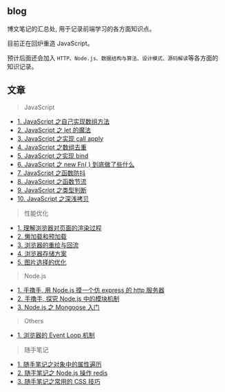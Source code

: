 ## blog
博文笔记的汇总处, 用于记录前端学习的各方面知识点。<br>

目前正在回炉重造 JavaScript。<br>

预计后面还会加入 ```HTTP、Node.js、数据结构与算法、设计模式、源码解读```等各方面的知识记录。

## 文章
> JavaScript
- [1. JavaScript 之自己实现数组方法](https://github.com/zenglinan/blog/issues/1)
- [2. JavaScript 之 let 的魔法](https://github.com/zenglinan/blog/issues/2)
- [3. JavaScript 之实现 call apply](https://github.com/zenglinan/blog/issues/3)
- [4. JavaScript 之数组去重](https://github.com/zenglinan/blog/issues/4)
- [5. JavaScript 之实现 bind](https://github.com/zenglinan/blog/issues/5)
- [6. JavaScript 之 new Fn( ) 到底做了些什么](https://github.com/zenglinan/blog/issues/6)
- [7. JavaScript 之函数防抖](https://github.com/zenglinan/blog/issues/7)
- [8. JavaScript 之函数节流](https://github.com/zenglinan/blog/issues/8)
- [9. JavaScript 之类型判断](https://github.com/zenglinan/blog/issues/9)
- [10. JavaScript 之深浅拷贝](https://github.com/zenglinan/blog/issues/17)

> 性能优化
- [1. 理解浏览器对页面的渲染过程](https://github.com/zenglinan/blog/issues/10)
- [2. 懒加载和预加载 ](https://github.com/zenglinan/blog/issues/11)
- [3. 浏览器的重绘与回流](https://github.com/zenglinan/blog/issues/12)
- [4. 浏览器存储方案](https://github.com/zenglinan/blog/issues/13)
- [5. 图片选择的优化](https://github.com/zenglinan/blog/issues/23)

> Node.js
- [1. 手撸手, 用 Node.js 摸一个仿 express 的 http 服务器](https://github.com/zenglinan/blog/issues/15)
- [2. 手撸手, 探究 Node.js 中的模块机制](https://github.com/zenglinan/blog/issues/16)
- [3. Node.js 之 Mongoose 入门](https://github.com/zenglinan/blog/issues/20)

> Others
- [1. 浏览器的 Event Loop 机制](https://github.com/zenglinan/blog/issues/18)

> 随手笔记
- [1. 随手笔记之对象中的属性遍历](https://github.com/zenglinan/blog/issues/19)
- [2. 随手笔记之 Node.js 操作 redis](https://github.com/zenglinan/blog/issues/21)
- [3. 随手笔记之常用的 CSS 技巧](https://github.com/zenglinan/blog/issues/24)



